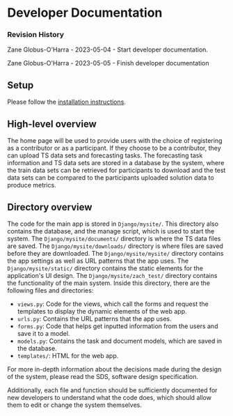 # Developer Documentation

### Revision History

Zane Globus-O'Harra - 2023-05-04 - Start developer documentation.

Zane Globus-O'Harra - 2023-05-05 - Finish developer documentation

## Setup

Please follow the [installation
instructions](https://github.com/zfgo/CS_422_p1/blob/main/README.md).

## High-level overview

The home page will be used to provide users with the choice of
registering as a contributor or as a participant. If they choose to be a
contributor, they can upload TS data sets and forecasting tasks. The
forecasting task information and TS data sets are stored in a database
by the system, where the train data sets can be retrieved for
participants to download and the test data sets can be compared to the
participants uploaded solution data to produce metrics.

## Directory overview

The code for the main app is stored in `Django/mysite/`. This directory
also contains the database, and the manage script, which is used to
start the system. The `Django/mysite/documents/` directory is where the
TS data files are saved. The `Django/mysite/downloads/` directory is
where files are saved before they are downloaded. The
`Django/mysite/mysite/` directory contains the app settings as well as
URL patterns that the app uses. The `Django/mysite/static/` directory
contains the static elements for the application's UI design. The
`Django/mysite/zach_test/` directory contains the functionality of the
main system. Inside this directory, there are the following files and
directories: 

* `views.py`: Code for the views, which call the forms and request the
  templates to display the dynamic elements of the web app.
* `urls.py`: Contains the URL patterns that the app uses.
* `forms.py`: Code that helps get inputted information from the users
  and save it to a model.
* `models.py`: Contains the task and document models, which are saved in
  the database.
* `templates/`: HTML for the web app.

For more in-depth information about the decisions made during the design
of the system, please read the SDS, software design specification.

Additionally, each file and function should be sufficiently documented
for new developers to understand what the code does, which should allow
them to edit or change the system themselves.